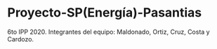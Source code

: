 # Proyecto-SP(Energía)-Pasantias 
 6to IPP 2020. 
 Integrantes del equipo: Maldonado, Ortiz, Cruz, Costa y Cardozo.
